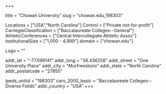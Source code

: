 
+++

title = "Chowan University"
slug = "chowan.edu_198303"

Locations = ["USA","North Carolina"]
Control = ["Private not-for-profit"]
CarnegieClassification = ["Baccalaureate Colleges--General"]
AthleticConferences = ["Central Intercollegiate Athletic Assoc"]
InstitutionalSize = ["1,000 - 4,999"]
domain = ["chowan.edu"]

Logo = ""

addr_lat = "-77.099141"
addr_long = "36.436258"
addr_street = "One University Place"
addr_city = "Murfreesboro"
addr_state = "North Carolina"
addr_postalcode = "27855"

ipeds_unitid = "198303"
carn_2000_basic = "Baccalaureate Colleges--Diverse Fields"
addr_country = "USA"
+++
    
